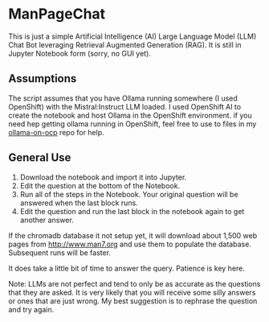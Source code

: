 # ManPageChat
This is just a simple Artificial Intelligence (AI) Large Language Model (LLM) Chat Bot leveraging Retrieval Augmented Generation (RAG).  It is still in Jupyter Notebook form (sorry, no GUI yet).

## Assumptions
The script assumes that you have Ollama running somewhere (I used OpenShift) with the Mistral:Instruct LLM loaded.  I used OpenShift AI to create the notebook and host Ollama in the OpenShift environment.  if you need hep getting ollama running in OpenShift, feel free to use to files in my [ollama-on-ocp](https://github.com/tedbrunell/ollama-on-ocp) repo for help.  

## General Use
1.  Download the notebook and import it into Jupyter.
2.  Edit the question at the bottom of the Notebook.
3.  Run all of the steps in the Notebook.  Your original question will be answered when the last block runs.
4.  Edit the question and run the last block in the notebook again to get another answer.

If the chromadb database it not setup yet, it will download about 1,500 web pages from http://www.man7.org and use them to populate the database.  Subsequent runs will be faster.

It does take a little bit of time to answer the query.  Patience is key here.

Note: LLMs are not perfect and tend to only be as accurate as the questions that they are asked.  It is very likely that you will receive some silly answers or ones that are just wrong.  My best suggestion is to rephrase the question and try again.
